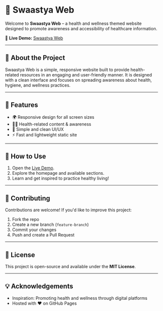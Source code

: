 # 🌿 Swaastya Web

Welcome to **Swaastya Web** – a health and wellness themed website designed to promote awareness and accessibility of healthcare information.

🔗 **Live Demo:** [Swaastya Web](https://Thanushreems2005.github.io/Swaastya-web-)

---

## 📌 About the Project
Swaastya Web is a simple, responsive website built to provide health-related resources in an engaging and user-friendly manner. It is designed with a clean interface and focuses on spreading awareness about health, hygiene, and wellness practices.

---

## 🚀 Features
- 🌍 Responsive design for all screen sizes
- 🧑‍⚕️ Health-related content & awareness
- 🎨 Simple and clean UI/UX
- ⚡ Fast and lightweight static site
---

## 🚦 How to Use
1. Open the [Live Demo](https://Thanushreems2005.github.io/Swaastya-web-).
2. Explore the homepage and available sections.
3. Learn and get inspired to practice healthy living!

---

## 🤝 Contributing
Contributions are welcome! If you'd like to improve this project:
1. Fork the repo
2. Create a new branch (`feature-branch`)
3. Commit your changes
4. Push and create a Pull Request

---

## 📜 License
This project is open-source and available under the **MIT License**.

---

## 💡 Acknowledgements
- Inspiration: Promoting health and wellness through digital platforms
- Hosted with ❤️ on GitHub Pages

